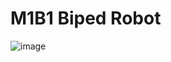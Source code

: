 # M1B1 Biped Robot

![image]([https://drive.google.com/uc?export=view&id=104zFyz887IK6EGAOiIzRi3IWefirSdPr/view?usp=share_link)
